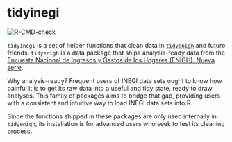 
<!-- README.md is generated from README.Rmd. Please edit that file -->

# tidyinegi

<!-- badges: start -->

[![R-CMD-check](https://github.com/estebandegetau/tidyinegi/actions/workflows/R-CMD-check.yaml/badge.svg)](https://github.com/estebandegetau/tidyinegi/actions/workflows/R-CMD-check.yaml)
<!-- badges: end -->

`tidyinegi` is a set of helper functions that clean data in
[`tidyenigh`](https://github.com/estebandegetau/tidyenigh) and future
friends. `tidyenigh` is a data package that ships analysis-ready data
from the [Encuesta Nacional de Ingresos y Gastos de los Hogares (ENIGH).
Nueva serie](https://www.inegi.org.mx/programas/enigh/nc/2022/).

Why analysis-ready? Frequent users of INEGI data sets ought to know how
painful it is to get its raw data into a useful and tidy state, ready to
draw analyses. This family of packages aims to bridge that gap,
providing users with a consistent and intuitive way to load INEGI data
sets into R.

Since the functions shipped in these packages are only used internally
in `tidyenigh`, its installation is for advanced users who seek to test
its cleaning process.
